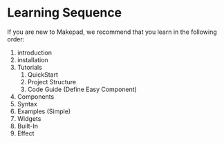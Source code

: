 # Learning Sequence

If you are new to Makepad, we recommend that you learn in the following order:

1. introduction
2. installation
3. Tutorials
   1. QuickStart
   2. Project Structure
   3. Code Guide (Define Easy Component)
4. Components
5. Syntax
6. Examples (Simple)
7. Widgets
8. Built-In
9. Effect